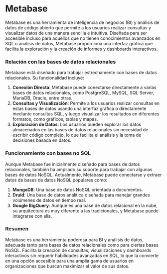 # Metabase

Metabase es una herramienta de inteligencia de negocios (BI) y análisis de datos de código abierto que permite a los usuarios realizar consultas y visualizar datos de una manera sencilla e intuitiva. Diseñada para ser accesible incluso para aquellos que no tienen conocimientos avanzados en SQL o análisis de datos, Metabase proporciona una interfaz gráfica que facilita la exploración y la creación de informes y dashboards interactivos.

### Relación con las bases de datos relacionales

Metabase está diseñado para trabajar estrechamente con bases de datos relacionales. Su funcionalidad incluye:

1. **Conexión Directa**: Metabase puede conectarse directamente a varias bases de datos relacionales, como PostgreSQL, MySQL, SQL Server, MariaDB, Oracle, entre otras.
2. **Consultas y Visualización**: Permite a los usuarios realizar consultas en estas bases de datos usando una interfaz gráfica o directamente mediante consultas SQL, y luego visualizar los resultados en diferentes formatos, como gráficos, tablas y mapas.
3. **Exploración de Datos**: Los usuarios pueden explorar los datos almacenados en las bases de datos relacionales sin necesidad de escribir código complejo, lo que facilita el análisis y la toma de decisiones basada en datos.

### Funcionamiento con bases no SQL

Aunque Metabase fue inicialmente diseñado para bases de datos relacionales, también ha ampliado su soporte para trabajar con algunas bases de datos NoSQL. Actualmente, Metabase puede conectarse y extraer datos de bases de datos NoSQL populares como:

1. **MongoDB**: Una base de datos NoSQL orientada a documentos.
2. **Druid**: Una base de datos analítica diseñada para manejar grandes volúmenes de datos en tiempo real.
3. **Google BigQuery**: Aunque es una base de datos relacional en la nube, su arquitectura es muy diferente a las tradicionales, y Metabase puede integrarse con ella.

### Resumen

Metabase es una herramienta poderosa para BI y análisis de datos, adecuada tanto para bases de datos relacionales como para ciertas bases NoSQL. Facilita la creación de consultas, visualizaciones y dashboards interactivos sin requerir habilidades avanzadas en SQL, lo que la convierte en una opción accesible para una amplia gama de usuarios en organizaciones que buscan maximizar el valor de sus datos.